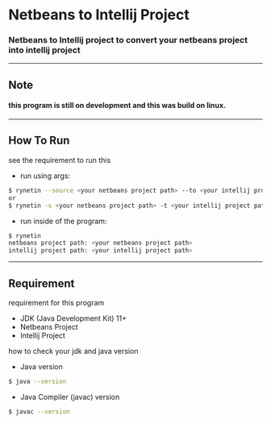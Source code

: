 # Netbeans to Intellij Project
### Netbeans to Intellij project to convert your netbeans project into intellij project

---  
## Note
#### this program is still on development and this was build on linux.

---  
## How To Run
see the requirement to run this
- run using args:
```bash
$ rynetin --source <your netbeans project path> --to <your intellij project path>
or
$ rynetin -s <your netbeans project path> -t <your intellij project path>
```

- run inside of the program:
```bash
$ rynetin
netbeans project path: <your netbeans project path>
intellij project path: <your intellij project path>
```

---  
## Requirement
requirement for this program  
- JDK (Java Development Kit) 11+
- Netbeans Project
- Intellij Project

how to check your jdk and java version  
- Java version
```bash
$ java --version
```
- Java Compiler (javac) version
```bash
$ javac --version
```
